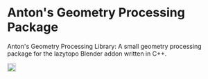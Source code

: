 # Anton's Geometry Processing Package
Anton's Geometry Processing Library: A small geometry processing package for the lazytopo Blender addon written in C++.

<a href="https://github.com/patr-schm/TinyAD"><img src="https://img.shields.io/badge/Powered%20by-TinyAD-blue" alt="Badge referencing TinyAD." style="height:20px"/></a>
